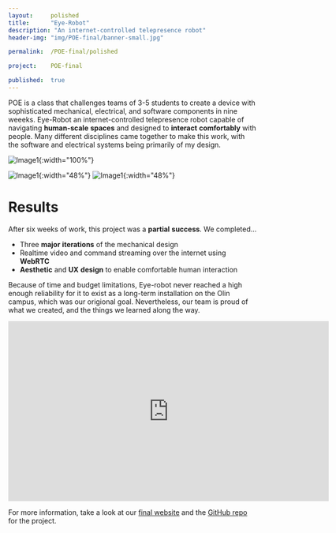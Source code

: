 ```yaml
---
layout: 	polished
title: 		"Eye-Robot"
description: "An internet-controlled telepresence robot"
header-img: "img/POE-final/banner-small.jpg"

permalink: 	/POE-final/polished

project:	POE-final

published:	true
---
```


POE is a class that challenges teams of 3-5 students to create a device with sophisticated mechanical, electrical, and software components in nine weeeks. 
Eye-Robot an internet-controlled telepresence robot capable of navigating **human-scale** **spaces** and designed to **interact** **comfortably** with people.
Many different disciplines came together to make this work, with the software and electrical systems being primarily of my design.


![Image1]({{site.baseurl}}/img/POE-final/controlsystem-small.png){:width="100%"} 

![Image1]({{site.baseurl}}/img/POE-final/electrical-small.png){:width="48%"} 
![Image1]({{site.baseurl}}/img/POE-final/finalBot-small.jpg){:width="48%"}

<!-- <video autoplay loop width="100%" src="{{site.baseurl}}/img/bb8-v1/BB8-animate-2d.mp4"></video> -->

# Results
After six weeks of work, this project was a **partial** **success**. We completed...
- Three **major** **iterations** of the mechanical design
- Realtime video and command streaming over the internet using **WebRTC** 
- **Aesthetic** and **UX** **design** to enable comfortable human interaction

Because of time and budget limitations, Eye-robot never reached a high enough reliability for it to exist as a long-term installation on the Olin campus, which was our origional goal. Nevertheless, our team is proud of what we created, and the things we learned along the way.

<div width="100%" style="text-align: center;">
	<iframe width="650" height="365" 
		src="https://www.youtube.com/embed/ytQ_NSvJf2A" frameborder="0" allowfullscreen></iframe>
</div>

For more information, take a look at our [final website](http://poe.olin.edu/2016/eye-robot/) and the [GitHub repo](https://github.com/HALtheWise/eye-robot) for the project.
